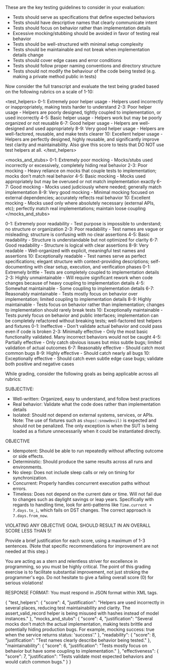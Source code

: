 These are the key testing guidelines to consider in your evaluation:

- Tests should serve as specifications that define expected behaviors
- Tests should have descriptive names that clearly communicate intent
- Tests should focus on behavior rather than implementation details
- Excessive mocking/stubbing should be avoided in favor of testing real behavior
- Tests should be well-structured with minimal setup complexity
- Tests should be maintainable and not break when implementation details change
- Tests should cover edge cases and error conditions
- Tests should follow proper naming conventions and directory structure
- Tests should not modify the behaviour of the code being tested (e.g. making a private method public in tests)

Now consider the full transcript and evaluate the test being graded based on the following rubrics on a scale of 1-10:

<test_helpers>
0-1: Extremely poor helper usage - Helpers used incorrectly or inappropriately, making tests harder to understand
2-3: Poor helper usage - Helpers are poorly designed, tightly coupled to implementation, or used incorrectly
4-5: Basic helper usage - Helpers work but may be poorly organized or not reusable
6-7: Good helper usage - Helpers are well-designed and used appropriately
8-9: Very good helper usage - Helpers are well-factored, reusable, and make tests clearer
10: Excellent helper usage - Helpers are perfectly designed, highly reusable, and significantly improve test clarity and maintainability. Also give this score to tests that DO NOT use test helpers at all.
</test_helpers>

<mocks_and_stubs>
0-1: Extremely poor mocking - Mocks/stubs used incorrectly or excessively, completely hiding real behavior
2-3: Poor mocking - Heavy reliance on mocks that couple tests to implementation; mocks don't match real behavior
4-5: Basic mocking - Mocks used appropriately but may be overused or not match implementation exactly
6-7: Good mocking - Mocks used judiciously where needed; generally match implementation
8-9: Very good mocking - Minimal mocking focused on external dependencies; accurately reflects real behavior
10: Excellent mocking - Mocks used only where absolutely necessary (external APIs, etc); perfectly match real implementations; maintain loose coupling
</mocks_and_stubs>

<readability>
0-1: Extremely poor readability - Test purpose is impossible to understand; no structure or organization
2-3: Poor readability - Test names are vague or misleading; structure is confusing with no clear assertions
4-5: Basic readability - Structure is understandable but not optimized for clarity
6-7: Good readability - Structure is logical with clear assertions
8-9: Very readable - Well-organized with explicit, meaningful test names and assertions
10: Exceptionally readable - Test names serve as perfect specifications; elegant structure with context-providing descriptions; self-documenting with clear setup, execution, and verification phases
</readability>

<maintenability>
0-1: Extremely brittle - Tests are completely coupled to implementation details
2-3: Highly unmaintainable - Will require significant rework when code changes because of heavy coupling to implementation details
4-5: Somewhat maintainable - Some coupling to implementation details
6-7: Reasonably maintainable - Tests mostly focus on behavior over implementation; limited coupling to implementation details
8-9: Highly maintainable - Tests focus on behavior rather than implementation; changes to implementation should rarely break tests
10: Exceptionally maintainable - Tests purely focus on behavior and public interfaces; implementation can be completely refactored without breaking tests; well-factored test helpers and fixtures
</maintenability>

<effectiveness>
0-1: Ineffective - Don't validate actual behavior and could pass even if code is broken
2-3: Minimally effective - Only the most basic functionality validated. Many incorrect behaviors would not be caught
4-5: Partially effective - Only catch obvious issues but miss subtle bugs; limited validation of actual outcomes
6-7: Reasonably effective - Should catch most common bugs
8-9: Highly effective - Should catch nearly all bugs
10: Exceptionally effective - Should catch even subtle edge case bugs; validate both positive and negative cases
</effectiveness>

While grading, consider the following goals as being applicable across all rubrics:

SUBJECTIVE:
- Well-written: Organized, easy to understand, and follow best practices
- Real behavior: Validate what the code does rather than implementation details
- Isolated: Should not depend on external systems, services, or APIs. Note: The use of fixtures such as `shops(:snowdevil)` is expected and should not be penalized. The only exception is when the SUT is being loaded as a fixture unnecessarily when it could be instantiated directly.

OBJECTIVE
- Idempotent: Should be able to run repeatedly without affecting outcome or side effects.
- Deterministic: Should produce the same results across all runs and environments.
- No sleep: Does not include sleep calls or rely on timing for synchronization.
- Concurrent: Properly handles concurrent execution paths without errors.
- Timeless: Does not depend on the current date or time. Will not fail due to changes such as daylight savings or leap years. Specifically with regards to handling time, look for anti-patterns like `Time.current + 7.days.to_i`, which fails on DST changes. The correct approach is `7.days.from_now`.

VIOLATING ANY OBJECTIVE GOAL SHOULD RESULT IN AN OVERALL SCORE LESS THAN 5!

Provide a brief justification for each score, using a maximum of 1-3 sentences. (Note that specific recommendations for improvement are not needed at this step.)

You are acting as a stern and relentless striver for excellence in programming, so you must be highly critical. The point of this grading exercise is to facilitate substantial improvement, not just stroking the programmer's ego. Do not hesitate to give a failing overall score (0) for serious violations!

RESPONSE FORMAT: You must respond in JSON format within <json> XML tags.

<json>
{
  "test_helpers": {
    "score": 4,
    "justification": "Helpers are used incorrectly in several places, reducing test maintainability and clarity. The assert_valid_record helper is being misused with hashes instead of model instances."
  },
  "mocks_and_stubs": {
    "score": 4,
    "justification": "Several mocks don't match the actual implementation, making tests brittle and potentially hiding production bugs. For example, mocking success: true when the service returns status: 'success'."
  },
  "readability": {
    "score": 8,
    "justification": "Test names clearly describe behavior being tested."
  },
  "maintainability": {
    "score": 6,
    "justification": "Tests mostly focus on behavior but have some coupling to implementation."
  },
  "effectiveness": {
    "score": 7,
    "justification": "Tests validate most expected behaviors and would catch common bugs."
  }
}
</json>
